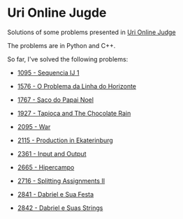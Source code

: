 # Uri Online Jugde
Solutions of some problems presented in [Uri Online Judge](https://www.urionlinejudge.com.br)

The problems are in Python and C++. 

So far, I've solved the following problems:

- [1095 - Sequencia IJ 1](https://www.urionlinejudge.com.br/judge/pt/problems/view/1095)

- [1576 - O Problema da Linha do Horizonte](https://www.urionlinejudge.com.br/judge/pt/problems/view/1576)

- [1767 - Saco do Papai Noel](https://www.urionlinejudge.com.br/judge/pt/problems/view/1767)

- [1927 - Tapioca and The Chocolate Rain](https://www.urionlinejudge.com.br/judge/en/problems/view/1927)

- [2095 - War](https://www.urionlinejudge.com.br/judge/en/problems/view/2095)

- [2115 - Production in Ekaterinburg](https://www.urionlinejudge.com.br/judge/en/problems/view/2115)

- [2361 - Input and Output](https://www.urionlinejudge.com.br/judge/en/problems/view/2361)

- [2665 - Hipercampo](https://www.urionlinejudge.com.br/judge/pt/problems/view/2665)

- [2716 - Splitting Assignments II](https://www.urionlinejudge.com.br/judge/en/problems/view/2716)

- [2841 - Dabriel e Sua Festa](https://www.urionlinejudge.com.br/judge/pt/problems/view/2841)

- [2842 - Dabriel e Suas Strings](https://www.urionlinejudge.com.br/judge/pt/problems/view/2842)
